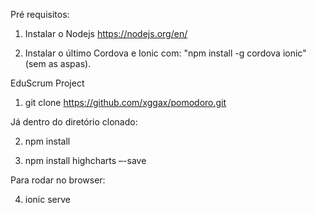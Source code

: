 Pré requisitos:

1) Instalar o Nodejs https://nodejs.org/en/

2) Instalar o último Cordova e Ionic com: "npm install -g cordova ionic" (sem as aspas).

EduScrum Project

1)  git clone https://github.com/xggax/pomodoro.git

Já dentro do diretório clonado:

2)  npm install

3)  npm install highcharts –-save

Para rodar no browser:

4)  ionic serve
